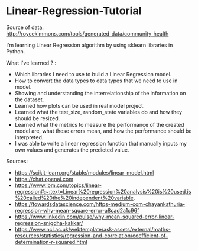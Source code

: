 # Linear-Regression-Tutorial

Source of data: http://roycekimmons.com/tools/generated_data/community_health

I'm learning Linear Regression algorithm by using sklearn libraries in Python.

What I've learned ? :

- Which libraries I need to use to build a Linear Regression model.
- How to convert the data types to data types that we need to use in model.
- Showing and understanding the interrelationship of the information on the dataset.
- Learned how plots can be used in real model project.
- Learned what the test_size, random_state variables do and how they should be resized.
- Learned what the metrics to measure the performance of the created model are, what these errors mean, and how the performance should be interpreted.
- I was able to write a linear regression function that manually inputs my own values ​​and generates the predicted value.

Sources:

- https://scikit-learn.org/stable/modules/linear_model.html
- https://chat.openai.com
- https://www.ibm.com/topics/linear-regression#:~:text=Linear%20regression%20analysis%20is%20used,is%20called%20the%20independent%20variable.
- https://towardsdatascience.com/https-medium-com-chayankathuria-regression-why-mean-square-error-a8cad2a1c96f
- https://www.linkedin.com/pulse/why-mean-squared-error-linear-regression-snigdha-kakkar/
- https://www.ncl.ac.uk/webtemplate/ask-assets/external/maths-resources/statistics/regression-and-correlation/coefficient-of-determination-r-squared.html
